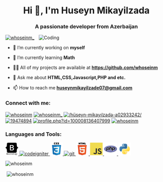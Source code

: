<h1 align="center">Hi 👋, I'm Huseyn Mikayilzada</h1>
<h3 align="center">A passionate developer from Azerbaijan</h3>

<img src="https://cdn.dribbble.com/users/926537/screenshots/4502924/python-2.gif" align="right" alt="Coding" width="400" >

<p align="left"> <a href="https://twitter.com/whoseinm_" target="_blank"><img src="https://img.shields.io/twitter/follow/whoseinm_?logo=twitter&style=for-the-badge" alt="whoseinm_" /></a> </p>

- 🔭 I’m currently working on **myself**

- 🌱 I’m currently learning **Math**

- 👨‍💻 All of my projects are available at **https://github.com/whoseinm**

- 💬 Ask me about **HTML,CSS,Javascript,PHP and etc.**

- 📫 How to reach me **huseynmikayilzade07@gmail.com**

<h3 align="left">Connect with me:</h3>
<p align="left">
<a href="https://codepen.io/whoseinm" target="blank"><img align="center" src="https://raw.githubusercontent.com/rahuldkjain/github-profile-readme-generator/master/src/images/icons/Social/codepen.svg" alt="whoseinm" height="30" width="40" /></a>
<a href="https://twitter.com/whoseinm_" target="blank"><img align="center" src="https://raw.githubusercontent.com/rahuldkjain/github-profile-readme-generator/master/src/images/icons/Social/twitter.svg" alt="whoseinm_" height="30" width="40" /></a>
<a href="https://linkedin.com/in//hüseyn-mikayılzadə-a02933242/" target="blank"><img align="center" src="https://raw.githubusercontent.com/rahuldkjain/github-profile-readme-generator/master/src/images/icons/Social/linked-in-alt.svg" alt="/hüseyn-mikayılzadə-a02933242/" height="30" width="40" /></a>
<a href="https://stackoverflow.com/users/19474894" target="blank"><img align="center" src="https://raw.githubusercontent.com/rahuldkjain/github-profile-readme-generator/master/src/images/icons/Social/stack-overflow.svg" alt="19474894" height="30" width="40" /></a>
<a href="https://fb.com/profile.php?id=100008136407999" target="blank"><img align="center" src="https://raw.githubusercontent.com/rahuldkjain/github-profile-readme-generator/master/src/images/icons/Social/facebook.svg" alt="profile.php?id=100008136407999" height="30" width="40" /></a>
<a href="https://instagram.com/whoseinm" target="blank"><img align="center" src="https://raw.githubusercontent.com/rahuldkjain/github-profile-readme-generator/master/src/images/icons/Social/instagram.svg" alt="whoseinm" height="30" width="40" /></a>
</p>

<h3 align="left">Languages and Tools:</h3>
<p align="left"> <a href="https://getbootstrap.com" target="_blank" rel="noreferrer"> <img src="https://raw.githubusercontent.com/devicons/devicon/master/icons/bootstrap/bootstrap-plain-wordmark.svg" alt="bootstrap" width="40" height="40"/> </a> <a href="https://codeigniter.com" target="_blank" rel="noreferrer"> <img src="https://cdn.worldvectorlogo.com/logos/codeigniter.svg" alt="codeigniter" width="40" height="40"/> </a> <a href="https://www.w3schools.com/css/" target="_blank" rel="noreferrer"> <img src="https://raw.githubusercontent.com/devicons/devicon/master/icons/css3/css3-original-wordmark.svg" alt="css3" width="40" height="40"/> </a> <a href="https://git-scm.com/" target="_blank" rel="noreferrer"> <img src="https://www.vectorlogo.zone/logos/git-scm/git-scm-icon.svg" alt="git" width="40" height="40"/> </a> <a href="https://www.w3.org/html/" target="_blank" rel="noreferrer"> <img src="https://raw.githubusercontent.com/devicons/devicon/master/icons/html5/html5-original-wordmark.svg" alt="html5" width="40" height="40"/> </a><a href="https://developer.mozilla.org/en-US/docs/Web/JavaScript" target="_blank" rel="noreferrer"> <img src="https://raw.githubusercontent.com/devicons/devicon/master/icons/javascript/javascript-original.svg" alt="javascript" width="40" height="40"/> </a> <a href="https://www.php.net" target="_blank" rel="noreferrer"> <img src="https://raw.githubusercontent.com/devicons/devicon/master/icons/php/php-original.svg" alt="php" width="40" height="40"/> </a> <a href="https://www.python.org" target="_blank" rel="noreferrer"> <img src="https://raw.githubusercontent.com/devicons/devicon/master/icons/python/python-original.svg" alt="python" width="40" height="40"/> </a> </p>

<p><img align="left" src="https://github-readme-stats.vercel.app/api/top-langs?username=whoseinm&show_icons=true&locale=en&layout=compact" alt="whoseinm" /></p>
<br>
<p>&nbsp;<img align="center" src="https://github-readme-stats.vercel.app/api?username=whoseinm&show_icons=true&locale=en" alt="whoseinm" /></p>
